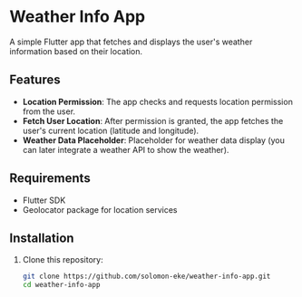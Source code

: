 # Weather Info App

A simple Flutter app that fetches and displays the user's weather information based on their location.

## Features

- **Location Permission**: The app checks and requests location permission from the user.
- **Fetch User Location**: After permission is granted, the app fetches the user's current location (latitude and longitude).
- **Weather Data Placeholder**: Placeholder for weather data display (you can later integrate a weather API to show the weather).

## Requirements

- Flutter SDK
- Geolocator package for location services

## Installation

1. Clone this repository:

   ```bash
   git clone https://github.com/solomon-eke/weather-info-app.git
   cd weather-info-app
